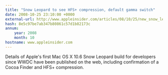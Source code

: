 ```yaml
---
title: "Snow Leopard to see HFS+ compression, default gamma switch"
date: 2008-10-25 23:10:00 +0000
external-url: http://www.appleinsider.com/articles/08/10/25/new_snow_leopard_seed_leak_confirms_cocoa_finder_more.html
hash: 8e5c97be7ab347b80861c57d1b82173c
annum:
    year: 2008
    month: 10
hostname: www.appleinsider.com
---
```


Details of Apple's first Mac OS X 10.6 Snow Leopard build for developers since WWDC have been published on the web, including confirmation of a Cocoa Finder and HFS+ compression.
